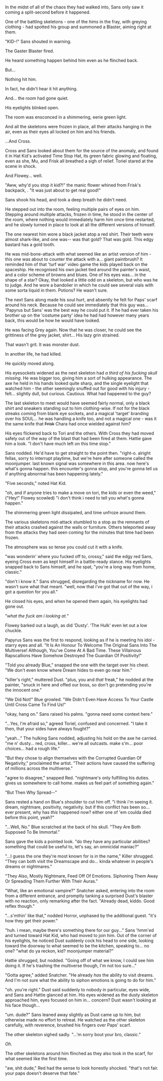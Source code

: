 In the midst of all of the chaos they had walked into, Sans only saw it coming a split-second before it happened.

One of the battling skeletons - one of the *hims* in the fray, with greying clothing - had spotted his group and summoned a Blaster, aiming right at them.

"KID-!" Sans shouted in warning.

The Gaster Blaster fired.

He heard something happen behind him even as he flinched back.

But...

Nothing hit him.

In fact, he didn't hear it hit anything.

And... the room had gone quiet.

His eyelights blinked open.

The room was ensconced in a shimmering, eerie green light.

And all the skeletons were frozen in place, all their attacks hanging in the air, even as their eyes all locked on him and his friends.

...And Cross.

Cross and Sans looked about them for the source of the anomaly, and found it in Hat Kid's activated Time Stop Hat, its green fabric glowing and floating, even as she, Mu, and Frisk all breathed a sigh of relief. Toriel stared at the scene in shock.

And Flowey... well.

"Aww, why'd you stop it kid?!" the manic flower whined from Frisk's backpack, . "It was just about to get real good!"

Sans shook his head, and took a deep breath he didn't need.

He stepped out into the room, feeling multiple pairs of eyes on him. Stepping around multiple attacks, frozen in time,  he stood in the center of the room, where nothing would immediately harm him once time restarted, and he slowly turned in place to look at all the different versions of himself.

The one nearest him wore a black jacket atop a red shirt. Their teeth were almost shark-like, and one was-- was that gold? That was gold. This edgy bastard has a gold tooth.

He was mid-bone-attack with what seemed like an artist version of him - this one was about to counter the attack with a... giant paintbrush? It reminded him of that 'turf war' video game the kids played back on the spaceship. He recognised his own jacket tied around the painter's waist, and a color scheme of browns and blues. One of his eyes was... in the shape of a star? Okay, that looked a little odd on a skeleton, but who was he to judge. And he wore a bandolier in which he could see several vials with some sorta liquid in them. Potions? He wasn't sure.

The next Sans along made his soul hurt, and absently he felt for Paps' scarf around his neck. Because he could see immediately that this guy was... 'Papyrus but Sans' was the best way he could put it. If he had ever taken his brother up on the 'costume party' idea he had had however many years back, this would be how he would have looked.

He was facing Grey again. Now that he was closer, he could see the grittiness of the grey jacket, shirt... His lazy grin strained.

That wasn't grit. It was monster dust.

In another life, he had killed.

He quickly moved along.

His eyesockets widened as the next skeleton had *a third of his fucking skull missing*. He was bigger too, giving him a sort of hulking appearance. The axe he held in his hands looked quite sharp, and the single eyelight that watched him - the other seemingly snuffed out for good with his injury - felt... slightly dull, but curious. Cautious. What had happened to the guy?

The last skeleton to meet would have seemed fairly normal, only a black shirt and sneakers standing out to him clothing-wise. If not for the black streaks coming from blank eye sockets, and a magical 'target' branding over his SOUL... he was handling a knife too, and not a magical one - was it the same knife that ~~Frisk~~ Chara had once wielded against him?

His eyes flickered back to Tori and the others. With Cross they had moved safely out of the way of the blast that had been fired at them. Hattie gave him a look. "I don't have much left on this time stop."

Sans nodded. He'd have to get straight to the point then. "right-o. alright fellas, sorry to interrupt playtime, but we're here after someone called the moonjumper. last known signal was somewhere in this area. now here's what's gonna happen. this encounter's gonna stop, and you're gonna tell us if anything abnormal has been happening lately."

"Five seconds," noted Hat Kid.

"oh, and if anyone tries to make a move on tori, the kids or even the weed," ("Hey!" Flowey scowled) "i don't think i need to tell you what's gonna happen."

The shimmering green light dissipated, and time unfroze around them.

The various skeletons mid-attack stumbled to a stop as the remnants of their attacks crashed against the walls or furniture. Others teleported away from the attacks they had seen coming for the minutes that time had been frozen.

The atmosphere was so tense you could cut it with a knife.

"was wonderin' where you fucked off to, crossy," said the edgy red Sans, eyeing Cross even as kept himself in a battle-ready stance. His eyelights snapped back to Sans himself, and he spat, "you're a long way from home, classic."

"don't i know it." Sans shrugged, disregarding the nickname for now. He wasn't sure what that meant. "well, now that i've got that out of the way, i got a question for you all."

He closed his eyes, and when he opened them again, his eyelights had gone out.

"*what the fuck am i looking at.*"

Flowey barked out a laugh, as did 'Dusty'. 'The Hulk' even let out a low chuckle. 

Papyrus Sans was the first to respond, looking as if he is meeting his idol - starry eyes and all. "It Is An Honour To Welcome The Original Sans Into The Multiverse! Although, You've Come At A Bad Time. These Villainous Rapscallions Have Somehow Destroyed The Guardian Of Positivity!"

"Told you already Blue," snapped the one with the target over his chest. "We don't even know where Dream hides to even go near him."

"killer's right," muttered Dust. "plus, you and *that* freak," he nodded at the painter, "snuck in here and offed our boss, so don't go pretending you're the innocent one."

"We Did Not!" Blue growled. "We Didn't Even Have Access To Your Castle Until Cross Came To Find Us!"

"okay, hang on." Sans raised his palms. "gonna need some context here."

"...Yes, I'm afraid so," agreed Toriel, confused and concerned. "I take it then, that your sides have always fought?"

"yeah..." The hulking Sans nodded, adjusting his hold on the axe he carried. "me n' dusty... red, cross, killer... we're all outcasts. make s'm... poor choices... had a rough life."

"But they chose to align themselves with the Corrupted Guardian Of Negativity," proclaimed the artist. "Their actions have caused the suffering of millions across the multiverse."

"agree to disagree," snapped Red. "nightmare's only fulfilling his duties. gives us somewhere to call home. makes us feel part of something again."

"But Then Why Spread--"

Sans rested a hand on Blue's shoulder to cut him off. "i think i'm seeing it. dream, nightmare, positivity, negativity. but if this conflict has been so... ever present, why has *this* happened now? either one of 'em coulda died before this point, yeah?"

"...Well, No." Blue scratched at the back of his skull. "They Are Both Supposed To Be Immortal."

Sans gave the kids a pointed look. "do they have any particular abilities? something that could be useful to, let's say, an omnicidal maniac?"

"...I guess the one they're most known for is in the name," Killer shrugged. "They can both visit the Dreamscape and do... kinda whatever in people's dreams or nightmares."

"They Also, Mostly Nightmare, Feed Off Of Emotions. Siphoning Them Away Or Spreading Them Further With Their Auras."

"What, like an emotional vampire?" Snatcher asked, entering into the room from a different entrance, and promptly tanking a surprised Dust's blaster with no reaction, only remarking after the fact. "Already dead, kiddo. Good reflex though."

"...s'mthin' like that," nodded Horror, unphased by the additional guest. "it's how they get their power."

"huh. i mean, maybe there's something there for our guy..." Sans 'hmm'ed and turned toward Hat Kid, who had moved to join him. Out of the corner of his eyelights, he noticed Dust suddenly cock his head to one side, looking toward the doorway to what seemed to be the kitchen, speaking to... no one? "what do ya reckon, kid? moonjumper material?"

Hattie shrugged, but nodded. "Going off of what we know, I could see him doing it. If he's trashing the multiverse though, I'm not too sure..."

"Gotta agree," added Snatcher. "He already *has* the ability to visit dreams. And I'm not sure what the ability to siphon emotions is going to do for him."

"oh. you're right." Dust said suddenly to nobody in particular, eyes wide, and Sans and Hattie glanced at him. His eyes widened as the dusty skeleton approached him, eyes focused on him in... concern? Dust wasn't looking at his face though...

"um. dude?" Sans leaned away slightly as Dust came up to him, but otherwise made no effort to retreat. He watched as the other skeleton carefully, with reverence, brushed his fingers over Paps' scarf.

The other skeleton sighed sadly. "...'m sorry bout your bro, classic."

*Oh.*

The other skeletons around him flinched as they also took in the scarf, for what seemed like the first time.

"aw, shit dude," Red had the sense to look honestly shocked. "that's not fair. your paps doesn't deserve that fate."
